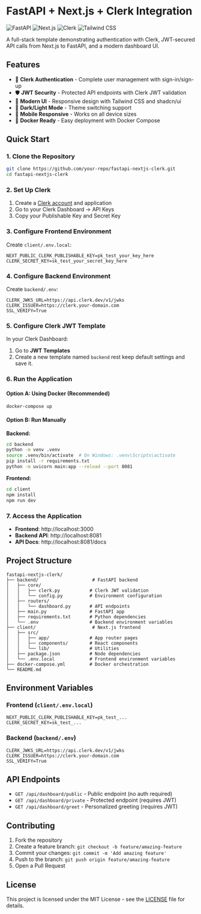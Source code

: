 # FastAPI + Next.js + Clerk Integration

![FastAPI](https://img.shields.io/badge/FastAPI-007ACC?style=flat&logo=fastapi&logoColor=white) ![Next.js](https://img.shields.io/badge/Next.js-000000?style=flat&logo=next.js&logoColor=white) ![Clerk](https://img.shields.io/badge/Clerk-1D9BF0?style=flat&logo=clerk&logoColor=white) ![Tailwind CSS](https://img.shields.io/badge/Tailwind_CSS-38B2AC?style=flat&logo=tailwind-css&logoColor=white)

A full-stack template demonstrating authentication with Clerk, JWT-secured API calls from Next.js to FastAPI, and a modern dashboard UI.

## Features

- 🔐 **Clerk Authentication** - Complete user management with sign-in/sign-up
- 🛡️ **JWT Security** - Protected API endpoints with Clerk JWT validation
- 🎨 **Modern UI** - Responsive design with Tailwind CSS and shadcn/ui
- 🌙 **Dark/Light Mode** - Theme switching support
- 📱 **Mobile Responsive** - Works on all device sizes
- 🚀 **Docker Ready** - Easy deployment with Docker Compose

## Quick Start

### 1. Clone the Repository
```bash
git clone https://github.com/your-repo/fastapi-nextjs-clerk.git
cd fastapi-nextjs-clerk
```

### 2. Set Up Clerk

1. Create a [Clerk account](https://clerk.com/) and application
2. Go to your Clerk Dashboard → API Keys
3. Copy your Publishable Key and Secret Key

### 3. Configure Frontend Environment

Create `client/.env.local`:
```env
NEXT_PUBLIC_CLERK_PUBLISHABLE_KEY=pk_test_your_key_here
CLERK_SECRET_KEY=sk_test_your_secret_key_here
```

### 4. Configure Backend Environment

Create `backend/.env`:
```env
CLERK_JWKS_URL=https://api.clerk.dev/v1/jwks
CLERK_ISSUER=https://clerk.your-domain.com
SSL_VERIFY=True
```

### 5. Configure Clerk JWT Template

In your Clerk Dashboard:
1. Go to **JWT Templates**
2. Create a new template named `backend` rest keep default settings and save it.

### 6. Run the Application

#### Option A: Using Docker (Recommended)
```bash
docker-compose up
```

#### Option B: Run Manually

**Backend:**
```bash
cd backend
python -m venv .venv
source .venv/bin/activate  # On Windows: .venv\Scripts\activate
pip install -r requirements.txt
python -m uvicorn main:app --reload --port 8081
```

**Frontend:**
```bash
cd client
npm install
npm run dev
```

### 7. Access the Application

- **Frontend**: http://localhost:3000
- **Backend API**: http://localhost:8081
- **API Docs**: http://localhost:8081/docs

## Project Structure

```
fastapi-nextjs-clerk/
├── backend/                    # FastAPI backend
│   ├── core/
│   │   ├── clerk.py           # Clerk JWT validation
│   │   └── config.py          # Environment configuration
│   ├── routers/
│   │   └── dashboard.py       # API endpoints
│   ├── main.py                # FastAPI app
│   ├── requirements.txt       # Python dependencies
│   └── .env                   # Backend environment variables
├── client/                     # Next.js frontend
│   ├── src/
│   │   ├── app/               # App router pages
│   │   ├── components/        # React components
│   │   └── lib/               # Utilities
│   ├── package.json           # Node dependencies
│   └── .env.local             # Frontend environment variables
├── docker-compose.yml         # Docker orchestration
└── README.md
```

## Environment Variables

### Frontend (`client/.env.local`)
```env
NEXT_PUBLIC_CLERK_PUBLISHABLE_KEY=pk_test_...
CLERK_SECRET_KEY=sk_test_...
```

### Backend (`backend/.env`)
```env
CLERK_JWKS_URL=https://api.clerk.dev/v1/jwks
CLERK_ISSUER=https://clerk.your-domain.com
SSL_VERIFY=True
```

## API Endpoints

- `GET /api/dashboard/public` - Public endpoint (no auth required)
- `GET /api/dashboard/private` - Protected endpoint (requires JWT)
- `GET /api/dashboard/greet` - Personalized greeting (requires JWT)

## Contributing

1. Fork the repository
2. Create a feature branch: `git checkout -b feature/amazing-feature`
3. Commit your changes: `git commit -m 'Add amazing feature'`
4. Push to the branch: `git push origin feature/amazing-feature`
5. Open a Pull Request

## License

This project is licensed under the MIT License - see the [LICENSE](LICENSE) file for details.